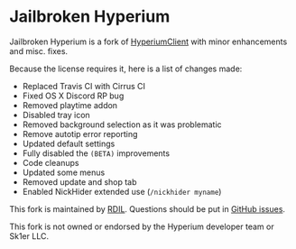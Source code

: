 # Jailbroken Hyperium

Jailbroken Hyperium is a fork of [HyperiumClient](https://hyperium.cc) with minor enhancements and misc. fixes.

Because the license requires it, here is a list of changes made:
* Replaced Travis CI with Cirrus CI
* Fixed OS X Discord RP bug
* Removed playtime addon
* Disabled tray icon
* Removed background selection as it was problematic
* Remove autotip error reporting
* Updated default settings
* Fully disabled the `(BETA)` improvements
* Code cleanups
* Updated some menus
* Removed update and shop tab
* Enabled NickHider extended use (`/nickhider myname`)

This fork is maintained by [RDIL](https://rdil.rocks). Questions should be put in [GitHub issues](https://github.com/RDIL/Hyperium-Jailbreak/issues).

This fork is not owned or endorsed by the Hyperium developer team or Sk1er LLC.
